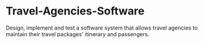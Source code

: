 # Travel-Agencies-Software
Design, implement and test a software system that allows travel agencies to maintain their travel packages' itinerary and passengers.
